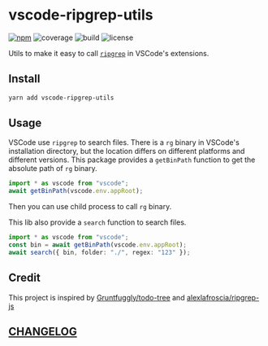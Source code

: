 # vscode-ripgrep-utils

[![npm](https://img.shields.io/npm/v/vscode-ripgrep-utils?style=flat-square)](https://www.npmjs.com/package/vscode-ripgrep-utils)
![coverage](https://img.shields.io/codecov/c/github/DiscreteTom/vscode-ripgrep-utils?style=flat-square)
![build](https://img.shields.io/github/actions/workflow/status/DiscreteTom/vscode-ripgrep-utils/publish.yml?style=flat-square)
![license](https://img.shields.io/github/license/DiscreteTom/vscode-ripgrep-utils?style=flat-square)

Utils to make it easy to call [`ripgrep`](https://github.com/BurntSushi/ripgrep) in VSCode's extensions.

## Install

```bash
yarn add vscode-ripgrep-utils
```

## Usage

VSCode use `ripgrep` to search files. There is a `rg` binary in VSCode's installation directory, but the location differs on different platforms and different versions. This package provides a `getBinPath` function to get the absolute path of `rg` binary.

```ts
import * as vscode from "vscode";
await getBinPath(vscode.env.appRoot);
```

Then you can use child process to call `rg` binary.

This lib also provide a `search` function to search files.

```ts
import * as vscode from "vscode";
const bin = await getBinPath(vscode.env.appRoot);
await search({ bin, folder: "./", regex: "123" });
```

## Credit

This project is inspired by [Gruntfuggly/todo-tree](https://github.com/Gruntfuggly/todo-tree/tree/a6f60e0ce830c4649ac34fc05e5a1799ec91d151) and [alexlafroscia/ripgrep-js](https://github.com/alexlafroscia/ripgrep-js)

## [CHANGELOG](./CHANGELOG.md)
